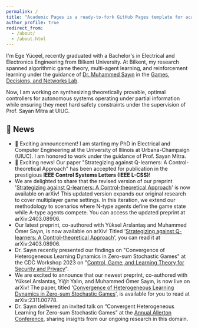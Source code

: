 ```yaml
---
permalink: /
title: "Academic Pages is a ready-to-fork GitHub Pages template for academic personal websites"
author_profile: true
redirect_from: 
  - /about/
  - /about.html
---
```


I'm Ege Yüceel, recently graduated with a Bachelor's in Electrical and Electronics Engineering from Bilkent University. At Bilkent, my research spanned algorithmic game theory, multi-agent learning, and reinforcement learning under the guidance of [Dr. Muhammed Sayın](https://gdn.bilkent.edu.tr/sayin/) in the [Games, Decisions, and Networks Lab](https://gdn.bilkent.edu.tr/).

Now, I am working on synthesizing theoretically provable, optimal controllers for autonomous systems operating under partial information while ensuring they meet hard safety constraints under the supervision of Prof. Sayan Mitra at UIUC.


## 📰 News

- 🎉 Exciting announcement! I am starting my PhD in Electrical and Computer Engineering at the University of Illinois at Urbana-Champaign (UIUC). I am honored to work under the guidance of Prof. Sayan Mitra.
- 🎉 Exciting news! Our paper "Strategizing against Q-learners: A Control-theoretical Approach" has been accepted for publication in the prestigious **IEEE Control Systems Letters (IEEE L-CSS)**!
- We are delighted to share that the revised version of our preprint '[Strategizing against Q-learners: A Control-theoretical Approach](https://arxiv.org/abs/2403.08906)' is now available on arXiv! This updated version expands our original research to cover multiplayer game settings. In this iteration, we extend our methodology to scenarios where N-type agents define the game state while A-type agents compete. You can access the updated preprint at arXiv:2403.08906.
- Our latest preprint, co-authored with Yüksel Arslantaş and Muhammed Ömer Sayın, is now available on arXiv! Titled '[Strategizing against Q-learners: A Control-theoretical Approach](https://arxiv.org/abs/2403.08906)', you can read it at arXiv:2403.08906.
- Dr. Sayın recently presented our findings on "Convergence of Heterogeneous Learning Dynamics in Zero-sum Stochastic Games" at the CDC Workshop 2023 on "[Control, Game, and Learning Theory for Security and Privacy](https://sites.google.com/nyu.edu/cdc2023workshop/home?authuser=0)".
- We are excited to announce that our newest preprint, co-authored with Yüksel Arslantaş, Yiğit Yalın, and Muhammed Ömer Sayın, is now live on arXiv! The paper, titled '[Convergence of Heterogeneous Learning Dynamics in Zero-sum Stochastic Games](https://arxiv.org/abs/2311.00778)', is available for you to read at arXiv:2311.00778.
- Dr. Sayın delivered an invited talk on “Convergent Heterogeneous Learning for Zero-sum Stochastic Games” at the [Annual Allerton Conference](https://allerton.csl.illinois.edu/), sharing insights from our ongoing research in this domain.
